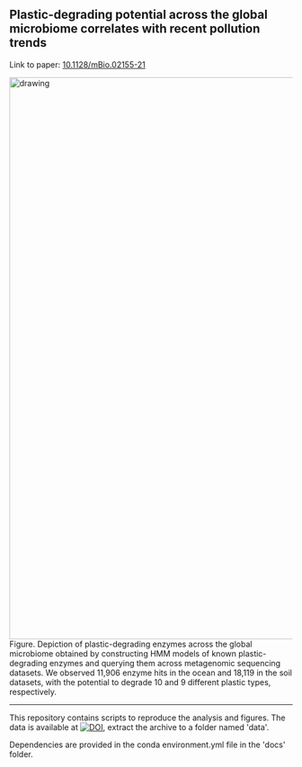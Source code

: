 ## Plastic-degrading potential across the global microbiome correlates with recent pollution trends
Link to paper: [10.1128/mBio.02155-21](https://doi.org/10.1128/mBio.02155-21)

<img src=https://github.com/JanZrimec/Plastic_microbiome/blob/master/docs/Figure2.png alt="drawing" width="1000">
Figure. Depiction of plastic-degrading enzymes across the global microbiome obtained by constructing HMM models of known plastic-degrading enzymes and querying them across metagenomic sequencing datasets. We observed 11,906 enzyme hits in the ocean and 18,119 in the soil datasets, with the potential to degrade 10 and 9 different plastic types, respectively.

---------------
This repository contains scripts to reproduce the analysis and figures. The data is available at [![DOI](https://zenodo.org/badge/DOI/10.5281/zenodo.5112372.svg)](https://doi.org/10.5281/zenodo.5112372), extract the archive to a folder named 'data'.

Dependencies are provided in the conda environment.yml file in the 'docs' folder.
